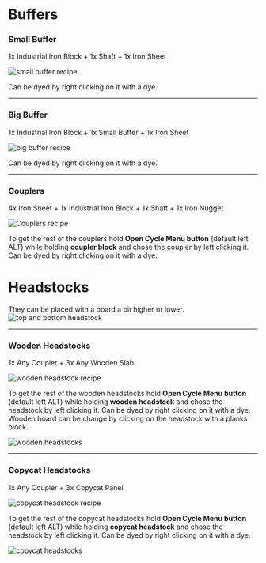 # Buffers

### Small Buffer
1x Industrial Iron Block + 1x Shaft + 1x Iron Sheet

![small buffer recipe](https://github.com/StarFluxie/Images-archive/assets/140427286/fb8c9e51-c812-4d17-9624-231d6ee29cea)

Can be dyed by right clicking on it with a dye.

***


### Big Buffer
1x Industrial Iron Block + 1x Small Buffer + 1x Iron Sheet

![big buffer recipe](https://github.com/StarFluxie/Images-archive/assets/140427286/a67b9499-3f74-45b0-b3af-25c259d2793b)

Can be dyed by right clicking on it with a dye.
***

### Couplers
4x Iron Sheet + 1x Industrial Iron Block + 1x Shaft + 1x Iron Nugget


![Couplers recipe](https://github.com/StarFluxie/Images-archive/assets/140427286/8ad5fcc3-3eab-4acc-9fcd-ad87f6de8dd9)

To get the rest of the couplers hold **Open Cycle Menu button** (default left ALT) while holding **coupler block** and chose the coupler by left clicking it. Can be dyed by right clicking on it with a dye.


# Headstocks
They can be placed with a board a bit higher or lower.
![top and bottom headstock](https://github.com/StarFluxie/Images-archive/assets/140427286/b83beb33-d9b5-4eee-b6a9-dfd11ddf70b4)
***

### Wooden Headstocks
1x Any Coupler + 3x Any Wooden Slab

![wooden headstock recipe](https://github.com/StarFluxie/Images-archive/assets/140427286/45a3b772-b7e7-457e-a021-cad5c94f273e)

To get the rest of the wooden headstocks hold **Open Cycle Menu button** (default left ALT) while holding **wooden headstock** and chose the headstock by left clicking it. Can be dyed by right clicking on it with a dye. Wooden board can be change by clicking on the headstock with a planks block.

![wooden headstocks](https://github.com/StarFluxie/Images-archive/assets/140427286/a5a3eb49-987f-4a45-a9c9-0fbb02958cfb)
***

### Copycat Headstocks
1x Any Coupler + 3x Copycat Panel

![copycat headstock recipe](https://github.com/StarFluxie/Images-archive/assets/140427286/80419aa3-8a20-4929-a141-234343714cbd)

To get the rest of the copycat headstocks hold **Open Cycle Menu button** (default left ALT) while holding **copycat headstock** and chose the headstock by left clicking it. Can be dyed by right clicking on it with a dye.

![copycat headstocks](https://github.com/StarFluxie/Images-archive/assets/140427286/424f1ecd-3eff-4575-8aec-7140b0d07bf8)

